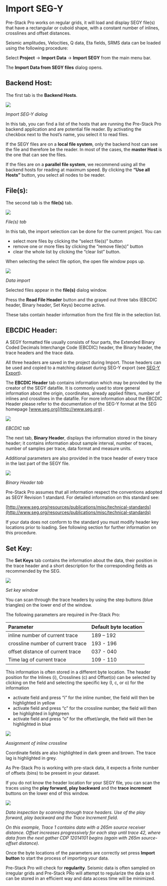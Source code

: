 # Import SEG-Y

Pre-Stack Pro works on regular grids, it will load and display SEGY file\(s\) that have a rectangular or cuboid shape, with a constant number of inlines, crosslines and offset distances.

Seismic amplitudes, Velocities, Q data, Eta fields, SRMS data can be loaded using the following procedure:

Select **Project** → **Import Data** → **Import SEGY** from the main menu bar.

The **Import Data from SEGY files** dialog opens.

## **Backend Host:**

The first tab is the **Backend Hosts**.

![](../../../.gitbook/assets/001_import_segy.png)

_Import SEG-Y dialog_

In this tab, you can find a list of the hosts that are running the Pre-Stack Pro backend application and are potential file reader. By activating the checkbox next to the host’s name, you select it to read files.

If the SEGY files are on a **local file system**, only the backend host can see the file and therefore be the reader. In most of the cases, the **master Host** is the one that can see the files.

If the files are on a **parallel file system**, we recommend using all the backend hosts for reading at maximum speed. By clicking the **“Use all Hosts”** button, you select all nodes to be reader.

## **File\(s\):**

The second tab is the **file\(s\)** tab.

![](../../../.gitbook/assets/002_import_segy.png)

_File\(s\) tab_

In this tab, the import selection can be done for the current project. You can

* select more files by clicking the “select file\(s\)” button
* remove one or more files by clicking the “remove file\(s\)” button
* clear the whole list by clicking the “clear list” button.

When selecting the select file option, the open file window pops up.

![](../../../.gitbook/assets/003_import_segy.png)

_Data import_

Selected files appear in the **file\(s\)** dialog window.

Press the **Read File Header** button and the grayed out three tabs \(EBCDIC header, Binary header, Set Keys\) become active.

These tabs contain header information from the first file in the selection list.

## **EBCDIC Header:**

A SEGY formatted file usually consists of four parts, the Extended Binary Coded Decimals Interchange Code \(EBCDIC\) header, the Binary header, the trace headers and the trace data.

All three headers are saved in the project during Import. Those headers can be used and copied to a matching dataset during SEG-Y export \(see [ SEG-Y Export](../../data_export/seg-y_export/)\).

The **EBCDIC Header** tab contains information which may be provided by the creator of the SEGY datafile. It is commonly used to store general information about the origin, coordinates, already applied filters, number of inlines and crosslines in the datafile. For more information about the EBCDIC Header please refer to the documentation of the SEG-Y format at the SEG homepage [www.seg.org](http://www.seg.org) .

![](../../../.gitbook/assets/004_import_segy.png)

_EBCDIC tab_

The next tab, **Binary Header**, displays the information stored in the binary header; it contains information about sample interval, number of traces, number of samples per trace, data format and measure units.

Additional parameters are also provided in the trace header of every trace in the last part of the SEGY file.

![](../../../.gitbook/assets/005_import_segy.png)

_Binary Header tab_

Pre-Stack Pro assumes that all information respect the conventions adopted as SEGY Revision 1 standard. For detailed information on this standard see:

[http://www.seg.org/resources/publications/misc/technical-standards](http://www.seg.org/resources/publications/misc/technical-standards)

If your data does not conform to the standard you must modify header key locations prior to loading. See following section for further information on this procedure.

## **Set Key:**

The **Set Keys** tab contains the information about the data, their position in the trace header and a short description for the corresponding fields as recommended by the SEG.

![](../../../.gitbook/assets/006_import_segy.png)

_Set key window_

You can scan through the trace headers by using the step buttons \(blue triangles\) on the lower end of the window.

The following parameters are required in Pre-Stack Pro:

| Parameter | Default byte location |
| :--- | :--- |
| inline number of current trace | 189 – 192 |
| crossline number of current trace | 193 - 196 |
| offset distance of current trace | 037 - 040 |
| Time lag of current trace | 109 - 110 |

This information is often stored in a different byte location. The header position for the Inlines \(i\), Crosslines \(c\) and Offset\(o\) can be selected by clicking on the field and selecting the specific key \(I, c, or o\) for the information

* activate field and press “i” for the inline number, the field will then be highlighted in yellow
* activate field and press “c” for the crossline number, the field will then be highlighted in lightgreen
* activate field and press “o” for the offset/angle, the field will then be highlighted in blue

![](../../../.gitbook/assets/007_import_segy.png)

_Assignment of inline crossline_

Coordinate fields are also highlighted in dark green and brown. The trace lag is highlighted in grey.

As Pre-Stack Pro is working with pre-stack data, it expects a finite number of offsets \(bins\) to be present in your dataset.

If you do not know the header location for your SEGY file, you can scan the traces using the **play forward, play backward** and the **trace increment** buttons on the lower end of this window.

![](../../../.gitbook/assets/008_import_segy.png)

_Data inspection by scanning through trace headers. Use of the play forward, play backward and the Trace Increment field._

_On this example, Trace 1 contains data with a 265m source receiver distance. Offset increases progressively for each step until trace 42, where data from the next gather CDP 12014101 begins \(again with 265m source-offset distance\)._

Once the byte locations of the parameters are correctly set press **Import button** to start the process of importing your data.

Pre-Stack Pro will check for **regularity**. Seismic data is often sampled on irregular grids and Pre-Stack PRo will attempt to regularize the data so it can be stored in an efficient way and data access time will be minimized.

